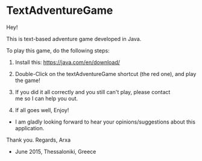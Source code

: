 # TextAdventureGame
Hey!

This is text-based adventure game developed in Java.

To play this game, do the following steps:

1. Install this:  https://java.com/en/download/

3. Double-Click on the textAdventureGame shortcut (the red one), and play the game!

2. If you did it all correctly and you still can't play, please contact 	
   me so I can help you out.

3. If all goes well, Enjoy! 

- I am gladly looking forward to hear your opinions/suggestions about this application.

Thank you.
Regards, Arxa

- June 2015, Thessaloniki, Greece
